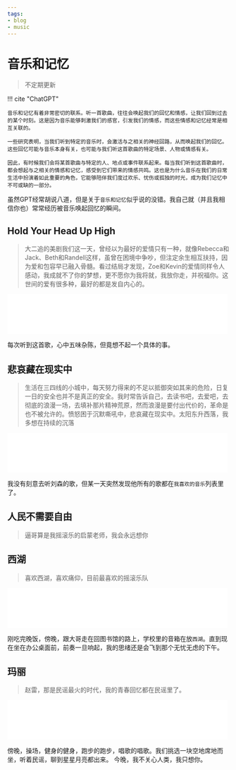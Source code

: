 ```yaml
---
tags:
- blog
- music
---
```


# 音乐和记忆
> 不定期更新

!!! cite "ChatGPT"

    音乐和记忆有着非常密切的联系。听一首歌曲，往往会唤起我们的回忆和情感，让我们回到过去的某个时刻。这是因为音乐能够刺激我们的感官，引发我们的情感，而这些情感和记忆经常是相互关联的。

    一些研究表明，当我们听到特定的音乐时，会激活与之相关的神经回路，从而唤起我们的回忆。这些回忆可能与音乐本身有关，也可能与我们听这首歌曲的特定场景、人物或情感有关。

    因此，有时候我们会将某首歌曲与特定的人、地点或事件联系起来。每当我们听到这首歌曲时，都会想起与之相关的情感和记忆，感受到它们带来的情感共鸣。这也是为什么音乐在我们的日常生活中扮演着如此重要的角色，它能够陪伴我们度过欢乐、忧伤或孤独的时光，成为我们记忆中不可或缺的一部分。

虽然GPT经常胡说八道，但是关于`音乐和记忆`似乎说的没错。我自己就（并且我相信你也）常常经历被音乐唤起回忆的瞬间。



## Hold Your Head Up High
> 大二追的美剧我们这一天，曾经以为最好的爱情只有一种，就像Rebecca和Jack、Beth和Randell这样，虽曾在困境中争吵，但注定余生相互扶持，因为爱和包容早已融入骨髓。看过结局才发现，Zoe和Kevin的爱情同样令人感动，我成就不了你的梦想，更不愿你为我将就，我放你走，并祝福你。这世间的爱有很多种，最好的都是发自内心的。

<iframe frameborder="no" border="0" marginwidth="0" marginheight="0" width=500 height=90 src="//music.163.com/outchain/player?type=2&id=1326962964&userid=375567587&auto=0&height=66"></iframe>

每次听到这首歌，心中五味杂陈，但竟想不起一个具体的事。

## 悲哀藏在现实中
> 生活在三四线的小城中，每天努力得来的不足以抵御突如其来的危险，日复一日的安全也并不是真正的安全。我时常告诉自己，去读书吧，去爱吧，去彻底的浪漫一场，去填补那片精神荒原，然而浪漫是要付出代价的，革命是也不被允许的。愤怒困于沉默嘶吼中，悲哀藏在现实中。太阳东升西落，我多想在持续的沉落

<iframe frameborder="no" border="0" marginwidth="0" marginheight="0" width=500 height=90 src="//music.163.com/outchain/player?type=2&id=1860234955&userid=375567587&auto=0&height=66"></iframe>

我没有刻意去听刘森的歌，但某一天突然发现他所有的歌都在`我喜欢的音乐`列表里了。

## 人民不需要自由
> 逼哥算是我摇滚乐的启蒙老师，我会永远想你

## 西湖
> 喜欢西湖，喜欢痛仰，目前最喜欢的摇滚乐队

<iframe frameborder="no" border="0" marginwidth="0" marginheight="0" width=500 height=90 src="//music.163.com/outchain/player?type=2&id=381849&userid=375567587&auto=0&height=66"></iframe>

刚吃完晚饭，傍晚，跟大哥走在回图书馆的路上，学校里的音箱在放`西湖`。直到现在坐在办公桌面前，前奏一旦响起，我的思绪还是会飞到那个无忧无虑的下午。

## 玛丽
> 赵雷，那是民谣最火的时代，我的青春回忆都在民谣里了。

<iframe frameborder="no" border="0" marginwidth="0" marginheight="0" width=500 height=90 src="//music.163.com/outchain/player?type=2&id=447925058&userid=375567587&auto=0&height=66"></iframe>

傍晚，操场，健身的健身，跑步的跑步，唱歌的唱歌。我们挑选一块空地席地而坐，听着民谣，聊到星星月亮都出来。
今晚，我不关心人类，我只想你。

